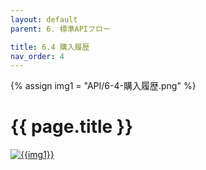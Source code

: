 ```yaml
---
layout: default
parent: 6. 標準APIフロー

title: 6.4 購入履歴
nav_order: 4
---
```

{% assign img1 = "API/6-4-購入履歴.png" %}

# {{ page.title }}

<a href="{{ site.imgURL | append: img1 }}" target="_blank"> <img src="{{ site.imgURL | append: img1 }}" alt="{{img1}}"></a>
